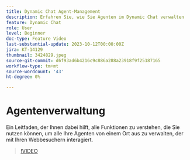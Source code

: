 ```yaml
---
title: Dynamic Chat Agent-Management
description: Erfahren Sie, wie Sie Agenten im Dynamic Chat verwalten
feature: Dynamic Chat
role: User
level: Beginner
doc-type: Feature Video
last-substantial-update: 2023-10-12T00:00:00Z
jira: KT-14129
thumbnail: 3424829.jpeg
source-git-commit: d6f93ad6b4216c9c886a288a23918f9f25187165
workflow-type: tm+mt
source-wordcount: '43'
ht-degree: 0%

---
```



# Agentenverwaltung

Ein Leitfaden, der Ihnen dabei hilft, alle Funktionen zu verstehen, die Sie nutzen können, um alle Ihre Agenten von einem Ort aus zu verwalten, der mit Ihren Webbesuchern interagiert.


>[!VIDEO](https://video.tv.adobe.com/v/3424829/?learn=on)
